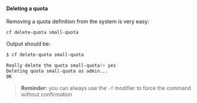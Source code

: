 #### Deleting a quota

Removing a quota definition from the system is very easy:

```sh
cf delete-quota small-quota
```

Output should be:

```sh
$ cf delete-quota small-quota

Really delete the quota small-quota?> yes
Deleting quota small-quota as admin...
OK
```

> **Reminder:** you can always use the `-f` modifier to force the command without confirmation
